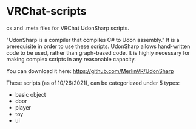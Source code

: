 # VRChat-scripts
cs and .meta files for VRChat UdonSharp scripts.

"UdonSharp is a compiler that compiles C# to Udon assembly." It is a prerequisite in order to use these scripts.
UdonSharp allows hand-written code to be used, rather than graph-based code. It is highly necessary for making complex scripts in any reasonable capacity.

You can download it here: https://github.com/MerlinVR/UdonSharp

These scripts (as of 10/26/2021), can be categoriezed under 5 types:
* basic object
* door
* player
* toy
* ui
